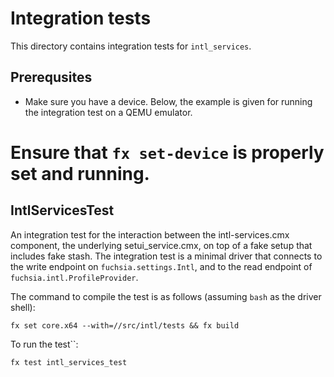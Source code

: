 # Integration tests

This directory contains integration tests for `intl_services`.

## Prerequsites

* Make sure you have a device.  Below, the example is given for running the integration test on
  a QEMU emulator.

# Ensure that `fx set-device` is properly set and running.

## IntlServicesTest

An integration test for the interaction between the intl-services.cmx component, the underlying
setui_service.cmx, on top of a fake setup that includes fake stash.  The integration test is a
minimal driver that connects to the write endpoint on `fuchsia.settings.Intl`, and to the read
endpoint of `fuchsia.intl.ProfileProvider`.

The command to compile the test is as follows (assuming `bash` as the driver shell):
```
fx set core.x64 --with=//src/intl/tests && fx build
```

To run the test``:

```
fx test intl_services_test
```

